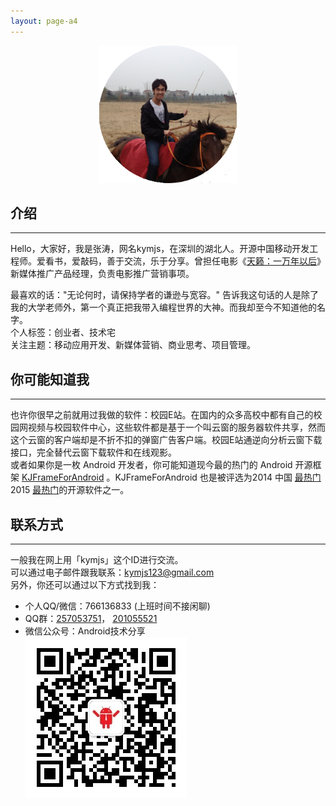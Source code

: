 ```yaml
---
layout: page-a4
---
```


<div align="center"><img src="/images/kymjs_round.png" alt="张涛" width="220" height="220"/></div> 

## 介绍
---
Hello，大家好，我是张涛，网名kymjs，在深圳的湖北人。开源中国移动开发工程师。爱看书，爱敲码，善于交流，乐于分享。曾担任电影《[天籁：一万年以后](http://baike.baidu.com/view/8784406.htm)》新媒体推广产品经理，负责电影推广营销事项。  

最喜欢的话："无论何时，请保持学者的谦逊与宽容。" 告诉我这句话的人是除了我的大学老师外，第一个真正把我带入编程世界的大神。而我却至今不知道他的名字。  
个人标签：创业者、技术宅     
关注主题：移动应用开发、新媒体营销、商业思考、项目管理。   

## 你可能知道我
---
也许你很早之前就用过我做的软件：校园E站。在国内的众多高校中都有自己的校园网视频与校园软件中心，这些软件都是基于一个叫云窗的服务器软件共享，然而这个云窗的客户端却是不折不扣的弹窗广告客户端。校园E站通逆向分析云窗下载接口，完全替代云窗下载软件和在线观影。     
或者如果你是一枚 Android 开发者，你可能知道现今最的热门的 Android 开源框架 [KJFrameForAndroid](https://github.com/kymjs/KJFrameForAndroid) 。KJFrameForAndroid 也是被评选为2014 中国 [最热门](http://www.oschina.net/news/58727/2014-top-50-gitosc-projects) 2015 [最热门](http://www.oschina.net/news/69661/2015-git-osc--opensource-project-ranking-top-50)的开源软件之一。   

## 联系方式
---
一般我在网上用「kymjs」这个ID进行交流。   
可以通过电子邮件跟我联系：[kymjs123@gmail.com](kymjs123@gmail.com)   
另外，你还可以通过以下方式找到我：   
* 个人QQ/微信：766136833 (上班时间不接闲聊)  
* QQ群：[257053751](http://jq.qq.com/?_wv=1027&k=WoM2Aa)， [201055521](http://jq.qq.com/?_wv=1027&k=MBVdpK)   
* 微信公众号：Android技术分享   
![Android技术分享](/images/qrcode.jpg)<br>